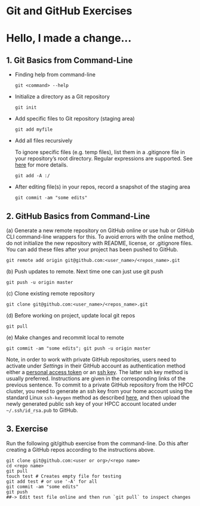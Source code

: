 # Git and GitHub Exercises

# Hello, I made a change...

## 1. Git Basics from Command-Line

+ Finding help from command-line
  ```
  git <command> --help
  ```

+ Initialize a directory as a Git repository
  ```
  git init
  ```

+ Add specific files to Git repository (staging area) 
  ```
  git add myfile
  ```

+ Add all files recursively

  To ignore specific files (e.g. temp files), list them in a .gitignore file in your repository’s root directory. Regular expressions are supported. See [here](https://help.github.com/articles/ignoring-files/) for more details.

  ```
  git add -A :/
  ```

+ After editing file(s) in your repos, record a snapshot of the staging area
  ```
  git commit -am "some edits"
  ```

## 2. GitHub Basics from Command-Line

(a) Generate a new remote repository on GitHub online or use hub or GitHub CLI command-line wrappers for this. To avoid errors with the online method, do not initialize the new repository with README, license, or .gitignore files. You can add these files after your project has been pushed to GitHub.

```
git remote add origin git@github.com:<user_name>/<repos_name>.git
```

(b) Push updates to remote. Next time one can just use git push

```
git push -u origin master
```

(c) Clone existing remote repository

```
git clone git@github.com:<user_name>/<repos_name>.git
```

(d) Before working on project, update local git repos

```
git pull 
```

(e) Make changes and recommit local to remote

```
git commit -am "some edits"; git push -u origin master
```

Note, in order to work with private GitHub repositories, users need to activate under _Settings_ in their GitHub account as authentication method either a [personal access token](https://docs.github.com/en/authentication/keeping-your-account-and-data-secure/creating-a-personal-access-token) or an [ssh key](https://docs.github.com/en/authentication/connecting-to-github-with-ssh/adding-a-new-ssh-key-to-your-github-account). The latter ssh key method is usually preferred. Instructions are given in the corresponding links of the previous sentence. To commit to a private GitHub repository from the HPCC cluster, you need to generate an ssh key from your home account using the standard Linux `ssh-keygen` method as described [here](https://hpcc.ucr.edu/manuals/login/#ssh-keys), and then upload the newly generated public ssh key of your HPCC account located under `~/.ssh/id_rsa.pub` to GitHub.

## 3. Exercise

Run the following git/github exercise from the command-line. Do this after creating a GitHub repos according to the instructions above.

```
git clone git@github.com:<user or org>/<repo name> 
cd <repo name>
git pull
touch test # Creates empty file for testing
git add test # or use '-A' for all
git commit -am "some edits"
git push 
##-> Edit test file online and then run `git pull` to inspect changes
```


